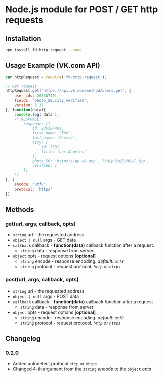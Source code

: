 # Node.js module for POST / GET http requests

## Installation
```sh
npm install fd-http-request --save
```

## Usage Example (VK.com API)
```js
var httpRequest = require('fd-http-request');

// Get request
httpRequest.get('https://api.vk.com/method/users.get', {
    user_ids: 205387401,
    fields: 'photo_50,city,verified',
    version: 5.37
}, function(data){
    console.log( data );
    /* RESPONSE:
        response: [{
            id: 205387401,
            first_name: 'Tom',
            last_name: 'Cruise',
            city: {
                id: 5331,
                title: 'Los Angeles'
            },
            photo_50: 'https://pp.vk.me/...760/pV6sZ5wRGxE.jpg',
            verified: 1
        }]
    */
}, {
    encode: 'utf8',
    protocol: 'https'
});
```

## Methods
### get(url, args, callback, opts)
* `string` url - the requested address
* `object | null` args - GET data
* `callback` callback - **function(data)** callback function after a request.
    * `string` data - response from server
* `object` opts - request options **[optional]**
    * `string` encode - response encoding. _default: `utf8`_
    * `string` protocol - request protocol. _`http` or `https`_

### post(url, args, callback, opts)
* `string` url - the requested address
* `object | null` args - POST data
* `callback` callback - **function(data)** callback function after a request
    * `string` data - response from server
* `object` opts - request options **[optional]**
    * `string` encode - response encoding. _default: `utf8`_
    * `string` protocol - request protocol. _`http` or `https`_

## Changelog
### 0.2.0
* Added autodetect protocol `http` or `https`
* Changed 4-th argument from the `string` _encode_ to the `object` _opts_